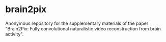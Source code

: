# brain2pix
Anonymous repository for the supplementary materials of the paper "Brain2Pix: Fully convolutional naturalistic video reconstruction from brain activity".
